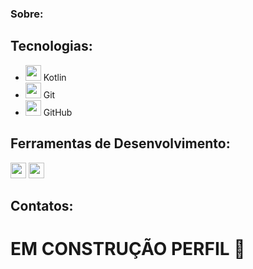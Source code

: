 ### Sobre: 

## Tecnologias: 
- <img src="https://upload.wikimedia.org/wikipedia/commons/0/06/Kotlin_Icon.svg" width="25px"> Kotlin
- <img src="https://upload.wikimedia.org/wikipedia/commons/3/3f/Git_icon.svg" width="25px"> Git
- <img src="https://upload.wikimedia.org/wikipedia/commons/9/91/Octicons-mark-github.svg" width="25px"> GitHub
## Ferramentas de Desenvolvimento: 
<img src="https://upload.wikimedia.org/wikipedia/commons/9/9c/IntelliJ_IDEA_Icon.svg" width="25px"> <img src="https://upload.wikimedia.org/wikipedia/commons/9/9a/Visual_Studio_Code_1.35_icon.svg" width="25px">

## Contatos:

# EM CONSTRUÇÃO PERFIL 🫠
